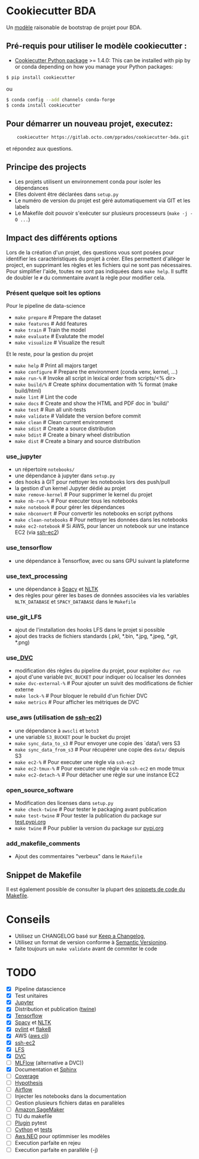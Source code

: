 # Cookiecutter BDA

Un [modèle](https://gitlab.octo.com/pprados/cookiecutter-bda) raisonable de bootstrap de projet pour BDA.

## Pré-requis pour utiliser le modèle cookiecutter :
 - [Cookiecutter Python package](http://cookiecutter.readthedocs.org/en/latest/installation.html) >= 1.4.0: This can be installed with pip by or conda depending on how you manage your Python packages:

```bash
$ pip install cookiecutter
```

ou

```bash
$ conda config --add channels conda-forge
$ conda install cookiecutter
```


## Pour démarrer un nouveau projet, executez:
```bash
    cookiecutter https://gitlab.octo.com/pprados/cookiecutter-bda.git
```
et répondez aux questions.

## Principe des projects
- Les projets utilisent un environnement conda pour isoler les dépendances
- Elles doivent être déclarées dans `setup.py`
- Le numéro de version du projet est géré automatiquement via GIT et les labels
- Le Makefile doit pouvoir s'exécuter sur plusieurs processeurs (`make -j -O ...`)

## Impact des différents options
Lors de la création d'un projet, des questions vous sont posées
pour identifier les caractèristiques du projet à créer.
Elles permettent d'alléger le project, en supprimant les règles
et les fichiers qui ne sont pas nécessaires.
Pour simplifier l'aide, toutes ne sont pas indiquées dans `make help`.
Il suffit de doubler le `#` du commentaire avant la règle pour modifier cela.

### Présent quelque soit les options

Pour le pipeline de data-science
- `make prepare` # Prepare the dataset
- `make features` # Add features
- `make train` # Train the model
- `make evaluate` # Evalutate the model 
- `make visualize` # Visualize the result

Et le reste, pour la gestion du projet
- `make help` # Print all majors target
- `make configure`  # Prepare the environment (conda venv, kernel, ...)
- `make run-%` # Invoke all script in lexical order from scripts/<% dir> 
- `make build/%` # Create sphinx documentation with % format (make build/html)
- `make lint` # Lint the code
- `make docs` # Create and show the HTML and PDF doc in 'build/'
- `make test` # Run all unit-tests
- `make validate` # Validate the version before commit
- `make clean` # Clean current environment
- `make sdist` # Create a source distribution
- `make bdist` # Create a binary wheel distribution
- `make dist` # Create a binary and source distribution

### use_jupyter
- un répertoire `notebooks/`
- une dépendance à jupyter dans `setup.py`
- des hooks à GIT pour nettoyer les notebooks lors des push/pull
- la gestion d'un kernel Jupyter dédié au projet
- `make remove-kernel` # Pour supprimer le kernel du projet
- `make nb-run-%` # Pour executer tous les notebooks
- `make notebook` # pour gérer les dépendances
- `make nbconvert` # Pour convertir les notebooks en script pythons
- `make clean-notebooks` # Pour nettoyer les données dans les notebooks
- `make ec2-notebook` # Si AWS, pour lancer un notebook sur une instance EC2 (via [ssh-ec2](https://gitlab.octo.com/pprados/ssh-ec2))
 
### use_tensorflow
- une dépendance à Tensorflow, avec ou sans GPU suivant la plateforme

### use_text_processing
- une dépendance à [Spacy](https://spacy.io/) et [NLTK](https://www.nltk.org/)
- des règles pour gérer les bases de données associées via les variables 
`NLTK_DATABASE` et `SPACY_DATABASE` dans le `Makefile`
 
### use_git_LFS
- ajout de l'installation des hooks LFS dans le projet si possible
- ajout des tracks de fichiers standards (.pkl, *.bin, *.jpg, *.jpeg, *.git, *.png)

### use_[DVC](https://dvc.org/)
- modification dès règles du pipeline du projet, pour exploiter `dvc run`
- ajout d'une variable `DVC_BUCKET` pour indiquer où localiser les données
- `make dvc-external-%` # Pour ajouter un suivit des modifications de fichier externe
- `make lock-%` # Pour bloquer le rebuild d'un fichier DVC
- `make metrics` # Pour afficher les métriques de DVC

### use_aws (utilisation de [ssh-ec2](https://gitlab.octo.com/pprados/ssh-ec2))
- une dépendance à `awscli` et `boto3`
- une variable `S3_BUCKET` pour le bucket du projet
- `make sync_data_to_s3` # Pour envoyer une copie des `data/\ vers S3
- `make sync_data_from_s3` # Pour récupérer une copie des `data/` depuis S3
- `make ec2-%` # Pour executer une règle via `ssh-ec2`
- `make ec2-tmux-%` # Pour executer une règle via `ssh-ec2` en mode tmux
- `make ec2-detach-%` # Pour détacher une règle sur une instance EC2

### open_source_software
- Modification des licenses dans `setup.py`
- `make check-twine` # Pour tester le packaging avant publication
- `make test-twine` # Pour tester la publication du package sur [test.pypi.org]((http://test.pypi.org))
- `make twine` # Pour publier la version du package sur [pypi.org](http://pypi.org)

### add_makefile_comments
- Ajout des commentaires "verbeux" dans le `Makefile`

## Snippet de Makefile
Il est également possible de consulter la plupart des [snippets de code
du Makefile](Makefile.snippet).

# Conseils
- Utilisez un CHANGELOG basé sur [Keep a Changelog](https://keepachangelog.com/en/1.0.0/),
- Utilisez un format de version conforme à [Semantic Versioning](https://semver.org/spec/v2.0.0.html).
- faite toujours un `make validate` avant de commiter le code

# TODO
- [X] Pipeline datascience
- [X] Test unitaires
- [X] [Jupyter](https://jupyter.org/)
- [X] Distribution et publication ([twine](https://pypi.org/project/twine/))
- [X] [Tensorflow](https://www.tensorflow.org/)
- [X] [Spacy](https://spacy.io/) et [NLTK](https://www.nltk.org/)
- [X] [pylint](https://www.pylint.org/) et [flake8](http://flake8.pycqa.org/)
- [X] AWS ([aws cli](https://aws.amazon.com/fr/cli/))
- [X] [ssh-ec2](https://gitlab.octo.com/pprados/ssh-ec2)
- [X] [LFS](https://git-lfs.github.com/)
- [X] [DVC](https://dvc.org/)
- [ ] [MLFlow](https://mlflow.org/) (alternative a DVC))
- [X] Documentation et [Sphinx](http://www.sphinx-doc.org/)
- [ ] [Coverage](https://coverage.readthedocs.io/)
- [ ] [Hypothesis](https://hypothesis.readthedocs.io/)
- [ ] [Airflow](https://airflow.apache.org/)
- [ ] Injecter les notebooks dans la documentation
- [ ] Gestion plusieurs fichiers datas en parallèles
- [ ] [Amazon SageMaker](https://aws.amazon.com/fr/sagemaker/)
- [ ] TU du makefile
- [ ] [Plugin](https://pypi.org/search/?q=pytest) pytest
- [ ] [Cython](https://cython.org/) et [tests](https://pypi.org/project/pytest-cython/)
- [ ] [Aws NEO](https://aws.amazon.com/fr/sagemaker/neo/) pour optimmiser les modèles
- [ ] Execution parfaite en rejeu
- [ ] Execution parfaite en parallèle (-j)
